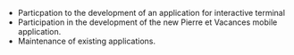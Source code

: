 * Particpation to the development of an application for interactive terminal 
* Participation in the development of the new Pierre et Vacances mobile application.
* Maintenance of existing applications.
